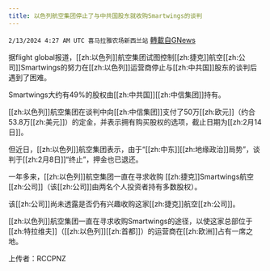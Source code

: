 ```yaml
---
title: 以色列航空集团停止了与中共国股东就收购Smartwings的谈判
---
```

`2/13/2024 4:27 AM UTC 喜马拉雅农场新西兰站` [轉載自GNews](https://gnews.org/articles/2301861)

据flight global报道，[[zh:以色列]]航空集团试图控制[[zh:捷克]]航空[[zh:公司]]Smartwings的努力在[[zh:以色列]]运营商停止与[[zh:中共国]]股东的谈判后遇到了困难。

Smartwings大约有49%的股权由[[zh:中共国]][[zh:中信集团]]持有。

[[zh:以色列]]航空集团在谈判中向[[zh:中信集团]]支付了50万[[zh:欧元]]（约合53.8万[[zh:美元]]）的定金，并表示拥有购买股权的选项，截止日期为[[zh:2月14日]]。

但近日，[[zh:以色列]]航空集团表示，由于“[[zh:中东]][[zh:地缘政治]]局势”，谈判于[[zh:2月8日]]“终止”，押金也已退还。

一年多来，[[zh:以色列]]航空集团一直在寻求收购 [[zh:捷克]]Smartwings航空[[zh:公司]]（该[[zh:公司]]由两名个人投资者持有多数股权）。

该[[zh:公司]]尚未透露是否仍有兴趣收购这家[[zh:捷克]]航空[[zh:公司]]。

[[zh:以色列]]航空集团一直在寻求收购Smartwings的途径，以使这家总部位于[[zh:特拉维夫]]（[[zh:以色列]][[zh:首都]]）的运营商在[[zh:欧洲]]占有一席之地。

上传者：RCCPNZ
